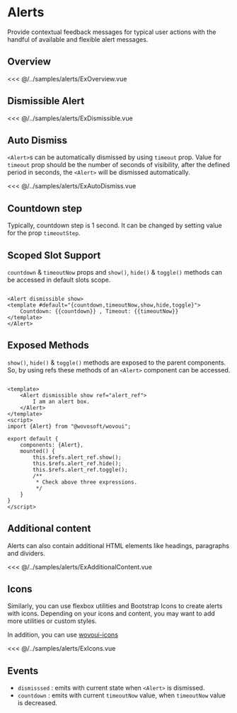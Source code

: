 

# Alerts

Provide contextual feedback messages for typical user actions with the handful of available and flexible alert messages.

## Overview

<<< @/../samples/alerts/ExOverview.vue

<Sample><ExOverview/></Sample>

## Dismissible Alert

<<< @/../samples/alerts/ExDismissible.vue

<Sample><ExDismissible/></Sample>

## Auto Dismiss

`<Alert>`s can be automatically dismissed by using `timeout` prop. Value for `timeout` prop should be the number of
seconds of visibility, after the defined period in seconds, the `<Alert>` will be dismissed automatically.

<<< @/../samples/alerts/ExAutoDismiss.vue

<Sample><ExAutoDismiss/></Sample>

## Countdown step

Typically, countdown step is 1 second. It can be changed by setting value for the prop `timeoutStep`.

## Scoped Slot Support

`countdown` & `timeoutNow` props and `show()`, `hide()` & `toggle()` methods can be accessed in default slots scope.

```vue

<Alert dismissible show>
<template #default="{countdown,timeoutNow,show,hide,toggle}">
    Countdown: {{countdown}} , Timeout: {{timeoutNow}}
</template>
</Alert>
```

## Exposed Methods

`show()`, `hide()` & `toggle()` methods are exposed to the parent components. So, by using refs these methods of an
`<Alert>` component can be accessed.

```vue

<template>
    <Alert dismissible show ref="alert_ref">
        I am an alert box.
    </Alert>
</template>
<script>
import {Alert} from "@wovosoft/wovoui";

export default {
    components: {Alert},
    mounted() {
        this.$refs.alert_ref.show();
        this.$refs.alert_ref.hide();
        this.$refs.alert_ref.toggle();
        /**
         * Check above three expressions.
         */
    }
}
</script>
```

## Additional content

Alerts can also contain additional HTML elements like headings, paragraphs and dividers.

<<< @/../samples/alerts/ExAdditionalContent.vue

<Sample><ExAdditionalContent/></Sample>

## Icons

Similarly, you can use flexbox utilities and Bootstrap Icons to create alerts with icons. Depending on your icons and
content, you may want to add more utilities or custom styles.

In addition, you can use [wovoui-icons](https://github.com/wovosoft/wovoui-icons)

<<< @/../samples/alerts/ExIcons.vue

<Sample><ExIcons/></Sample>

## Events

- `dismisssed` : emits with current state when `<Alert>` is dismissed.
- `countdown`  : emits with current `timeoutNow` value, when `timeoutNow` value is decreased.

<script lang="ts" setup>
import ExOverview from "../../../samples/alerts/ExOverview.vue";
import ExDismissible from "../../../samples/alerts/ExDismissible.vue";
import ExAutoDismiss from "../../../samples/alerts/ExAutoDismiss.vue";
import ExAdditionalContent from "../../../samples/alerts/ExAdditionalContent.vue";
import ExIcons from "../../../samples/alerts/ExIcons.vue";
</script>